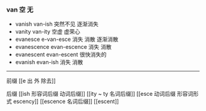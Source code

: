 ### van 空 无

- vanish van-ish 突然不见 逐渐消失
- vanity van-ity 空虚 虚荣心
- evanesce e-van-esce 消失 消散 逐渐消散 
- evanescence evan-escence 消失 消散
- evanescent evan-escent  很快消失的
- evanish evan-ish 消失 消散

---
前缀
[[e 出 外 除去]]

后缀
[[ish 形容词后缀  动词后缀]]
[[ity  ~ ty 名词后缀]]
[[esce 动词后缀 形容词形式 escency]]
[[escence 名词后缀]]
[[escent]]